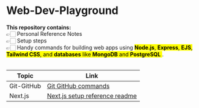# Web-Dev-Playground

<b>This repository contains: </br></b>
👉🏻 Personal Reference Notes <br/>
👉🏻 Setup steps <br/>
👉🏻 Handy commands for building web apps using <mark>**Node.js**, **Express**, **EJS**, **Tailwind CSS**, and **databases** like **MongoDB** and **PostgreSQL** </mark>. <br/>
<br/>

| Topic      | Link                                                           |
| ---------- | -------------------------------------------------------------- |
| Git-GitHub | [Git GitHub commands](./git-commands.md)                       |
| Next.js    | [Next.js setup reference readme](./next.js-setup-reference.md) |
